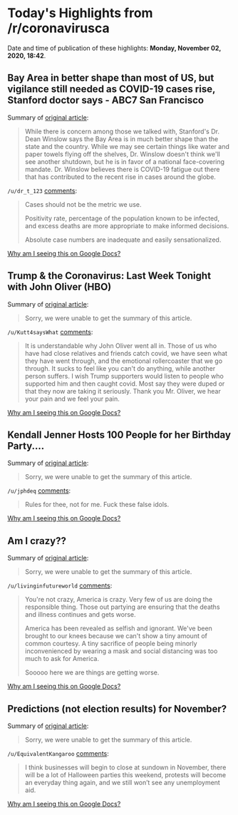 # Today's Highlights from /r/coronavirusca

Date and time of publication of these highlights: **Monday, November 02, 2020, 18:42**.

## Bay Area in better shape than most of US, but vigilance still needed as COVID-19 cases rise, Stanford doctor says - ABC7 San Francisco

Summary of [original article](https://abc7news.com/coronavirus-map-stanford-bay-area-covid-california/7565934/):

> While there is concern among those we talked with, Stanford's Dr. Dean Winslow says the Bay Area is in much better shape than the state and the country. While we may see certain things like water and paper towels flying off the shelves, Dr. Winslow doesn't think we'll see another shutdown, but he is in favor of a national face-covering mandate. Dr. Winslow believes there is COVID-19 fatigue out there that has contributed to the recent rise in cases around the globe.

`/u/dr_t_123` [comments](https://www.reddit.com/r/CoronavirusCA/comments/jmqg3w/bay_area_in_better_shape_than_most_of_us_but/):

> Cases should not be the metric we use.
> 
> Positivity rate, percentage of the population known to be infected, and excess deaths are more appropriate to make informed decisions.
> 
> Absolute case numbers are inadequate and easily sensationalized.

[Why am I seeing this on Google Docs?](https://docs.google.com/document/d/1Dc6We63vOXIZsc0op-Bt4abqkYjXzOigalQqFxmvvbM/edit?usp=sharing)

## Trump & the Coronavirus: Last Week Tonight with John Oliver (HBO)

Summary of [original article](https://youtu.be/IuVo4fnpLC8):

> Sorry, we were unable to get the summary of this article.

`/u/Kutt4saysWhat` [comments](https://www.reddit.com/r/CoronavirusCA/comments/jmwl4u/trump_the_coronavirus_last_week_tonight_with_john/):

> It is understandable why John Oliver went all in. Those of us who have had close relatives and friends catch covid, we have seen what they have went through, and the emotional rollercoaster that we go through. It sucks to feel like you can't do anything, while another person suffers. I wish Trump supporters would listen to people who supported him and then caught covid. Most say they were duped or that they now are taking it seriously. Thank you Mr. Oliver, we hear your pain and we feel your pain.

[Why am I seeing this on Google Docs?](https://docs.google.com/document/d/1Dc6We63vOXIZsc0op-Bt4abqkYjXzOigalQqFxmvvbM/edit?usp=sharing)

## Kendall Jenner Hosts 100 People for her Birthday Party....

Summary of [original article](https://www.reddit.com/r/CoronavirusCA/comments/jm5lis/kendall_jenner_hosts_100_people_for_her_birthday/):

> Sorry, we were unable to get the summary of this article.

`/u/jphdeq` [comments](https://www.reddit.com/r/CoronavirusCA/comments/jm5lis/kendall_jenner_hosts_100_people_for_her_birthday/):

> Rules for thee, not for me. Fuck these false idols.

[Why am I seeing this on Google Docs?](https://docs.google.com/document/d/1Dc6We63vOXIZsc0op-Bt4abqkYjXzOigalQqFxmvvbM/edit?usp=sharing)

## Am I crazy??

Summary of [original article](https://www.reddit.com/r/CoronavirusCA/comments/jlxtz7/am_i_crazy/):

> Sorry, we were unable to get the summary of this article.

`/u/livinginfutureworld` [comments](https://www.reddit.com/r/CoronavirusCA/comments/jlxtz7/am_i_crazy/):

> You're not crazy, America is crazy.   Very few of us are doing the responsible thing.   Those out partying are ensuring that the deaths and illness continues and gets worse.   
> 
> America has been revealed as selfish and ignorant.   We've been brought to our knees because we can't show a tiny amount of common courtesy.   A tiny sacrifice of people being minorly inconvenienced by wearing a mask and social distancing was too much to ask for America. 
> 
> Sooooo here we are things are getting worse.

[Why am I seeing this on Google Docs?](https://docs.google.com/document/d/1Dc6We63vOXIZsc0op-Bt4abqkYjXzOigalQqFxmvvbM/edit?usp=sharing)

## Predictions (not election results) for November?

Summary of [original article](https://www.reddit.com/r/CoronavirusCA/comments/jlm2gz/predictions_not_election_results_for_november/):

> Sorry, we were unable to get the summary of this article.

`/u/EquivalentKangaroo` [comments](https://www.reddit.com/r/CoronavirusCA/comments/jlm2gz/predictions_not_election_results_for_november/):

> I think businesses will begin to close at sundown in November, there will be a lot of Halloween parties this weekend, protests will become an everyday thing again, and we still won’t see any unemployment aid.

[Why am I seeing this on Google Docs?](https://docs.google.com/document/d/1Dc6We63vOXIZsc0op-Bt4abqkYjXzOigalQqFxmvvbM/edit?usp=sharing)

